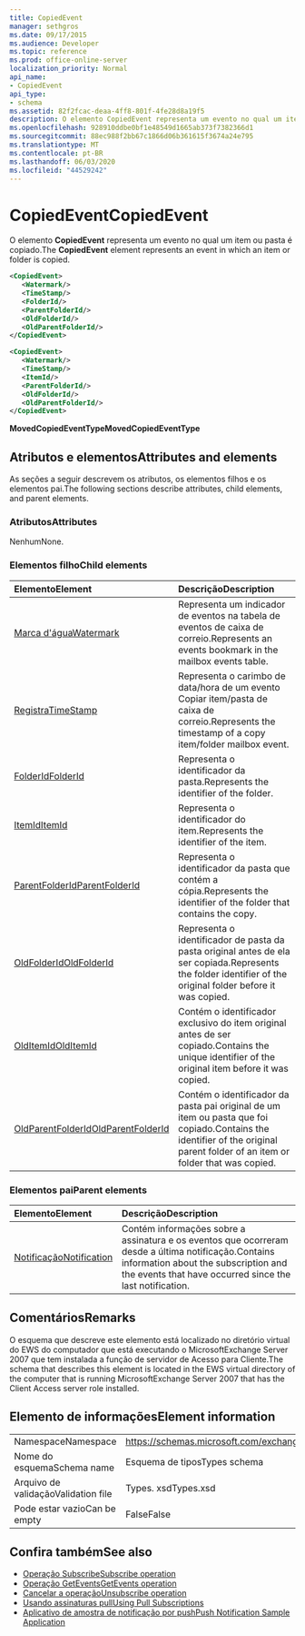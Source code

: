 ```yaml
---
title: CopiedEvent
manager: sethgros
ms.date: 09/17/2015
ms.audience: Developer
ms.topic: reference
ms.prod: office-online-server
localization_priority: Normal
api_name:
- CopiedEvent
api_type:
- schema
ms.assetid: 82f2fcac-deaa-4ff8-801f-4fe28d8a19f5
description: O elemento CopiedEvent representa um evento no qual um item ou pasta é copiado.
ms.openlocfilehash: 928910ddbe0bf1e48549d1665ab373f7382366d1
ms.sourcegitcommit: 88ec988f2bb67c1866d06b361615f3674a24e795
ms.translationtype: MT
ms.contentlocale: pt-BR
ms.lasthandoff: 06/03/2020
ms.locfileid: "44529242"
---
```

# <a name="copiedevent"></a><span data-ttu-id="76fff-103">CopiedEvent</span><span class="sxs-lookup"><span data-stu-id="76fff-103">CopiedEvent</span></span>

<span data-ttu-id="76fff-104">O elemento **CopiedEvent** representa um evento no qual um item ou pasta é copiado.</span><span class="sxs-lookup"><span data-stu-id="76fff-104">The **CopiedEvent** element represents an event in which an item or folder is copied.</span></span> 
  
```xml
<CopiedEvent>
   <Watermark/>
   <TimeStamp/>
   <FolderId/>
   <ParentFolderId/>
   <OldFolderId/>
   <OldParentFolderId/>
</CopiedEvent>
```

```xml
<CopiedEvent>
   <Watermark/>
   <TimeStamp/>
   <ItemId/>
   <ParentFolderId/>
   <OldFolderId/>
   <OldParentFolderId/>
</CopiedEvent>
```

<span data-ttu-id="76fff-105">**MovedCopiedEventType**</span><span class="sxs-lookup"><span data-stu-id="76fff-105">**MovedCopiedEventType**</span></span>

## <a name="attributes-and-elements"></a><span data-ttu-id="76fff-106">Atributos e elementos</span><span class="sxs-lookup"><span data-stu-id="76fff-106">Attributes and elements</span></span>

<span data-ttu-id="76fff-107">As seções a seguir descrevem os atributos, os elementos filhos e os elementos pai.</span><span class="sxs-lookup"><span data-stu-id="76fff-107">The following sections describe attributes, child elements, and parent elements.</span></span>
  
### <a name="attributes"></a><span data-ttu-id="76fff-108">Atributos</span><span class="sxs-lookup"><span data-stu-id="76fff-108">Attributes</span></span>

<span data-ttu-id="76fff-109">Nenhum</span><span class="sxs-lookup"><span data-stu-id="76fff-109">None.</span></span>
  
### <a name="child-elements"></a><span data-ttu-id="76fff-110">Elementos filho</span><span class="sxs-lookup"><span data-stu-id="76fff-110">Child elements</span></span>

|<span data-ttu-id="76fff-111">**Elemento**</span><span class="sxs-lookup"><span data-stu-id="76fff-111">**Element**</span></span>|<span data-ttu-id="76fff-112">**Descrição**</span><span class="sxs-lookup"><span data-stu-id="76fff-112">**Description**</span></span>|
|:-----|:-----|
|[<span data-ttu-id="76fff-113">Marca d'água</span><span class="sxs-lookup"><span data-stu-id="76fff-113">Watermark</span></span>](watermark.md) <br/> |<span data-ttu-id="76fff-114">Representa um indicador de eventos na tabela de eventos de caixa de correio.</span><span class="sxs-lookup"><span data-stu-id="76fff-114">Represents an events bookmark in the mailbox events table.</span></span>  <br/> |
|[<span data-ttu-id="76fff-115">Registra</span><span class="sxs-lookup"><span data-stu-id="76fff-115">TimeStamp</span></span>](timestamp.md) <br/> |<span data-ttu-id="76fff-116">Representa o carimbo de data/hora de um evento Copiar item/pasta de caixa de correio.</span><span class="sxs-lookup"><span data-stu-id="76fff-116">Represents the timestamp of a copy item/folder mailbox event.</span></span>  <br/> |
|[<span data-ttu-id="76fff-117">FolderId</span><span class="sxs-lookup"><span data-stu-id="76fff-117">FolderId</span></span>](folderid.md) <br/> |<span data-ttu-id="76fff-118">Representa o identificador da pasta.</span><span class="sxs-lookup"><span data-stu-id="76fff-118">Represents the identifier of the folder.</span></span>  <br/> |
|[<span data-ttu-id="76fff-119">ItemId</span><span class="sxs-lookup"><span data-stu-id="76fff-119">ItemId</span></span>](itemid.md) <br/> |<span data-ttu-id="76fff-120">Representa o identificador do item.</span><span class="sxs-lookup"><span data-stu-id="76fff-120">Represents the identifier of the item.</span></span>  <br/> |
|[<span data-ttu-id="76fff-121">ParentFolderId</span><span class="sxs-lookup"><span data-stu-id="76fff-121">ParentFolderId</span></span>](parentfolderid.md) <br/> |<span data-ttu-id="76fff-122">Representa o identificador da pasta que contém a cópia.</span><span class="sxs-lookup"><span data-stu-id="76fff-122">Represents the identifier of the folder that contains the copy.</span></span>  <br/> |
|[<span data-ttu-id="76fff-123">OldFolderId</span><span class="sxs-lookup"><span data-stu-id="76fff-123">OldFolderId</span></span>](oldfolderid.md) <br/> |<span data-ttu-id="76fff-124">Representa o identificador de pasta da pasta original antes de ela ser copiada.</span><span class="sxs-lookup"><span data-stu-id="76fff-124">Represents the folder identifier of the original folder before it was copied.</span></span>  <br/> |
|[<span data-ttu-id="76fff-125">OldItemId</span><span class="sxs-lookup"><span data-stu-id="76fff-125">OldItemId</span></span>](olditemid.md) <br/> |<span data-ttu-id="76fff-126">Contém o identificador exclusivo do item original antes de ser copiado.</span><span class="sxs-lookup"><span data-stu-id="76fff-126">Contains the unique identifier of the original item before it was copied.</span></span>  <br/> |
|[<span data-ttu-id="76fff-127">OldParentFolderId</span><span class="sxs-lookup"><span data-stu-id="76fff-127">OldParentFolderId</span></span>](oldparentfolderid.md) <br/> |<span data-ttu-id="76fff-128">Contém o identificador da pasta pai original de um item ou pasta que foi copiado.</span><span class="sxs-lookup"><span data-stu-id="76fff-128">Contains the identifier of the original parent folder of an item or folder that was copied.</span></span>  <br/> |
   
### <a name="parent-elements"></a><span data-ttu-id="76fff-129">Elementos pai</span><span class="sxs-lookup"><span data-stu-id="76fff-129">Parent elements</span></span>

|<span data-ttu-id="76fff-130">**Elemento**</span><span class="sxs-lookup"><span data-stu-id="76fff-130">**Element**</span></span>|<span data-ttu-id="76fff-131">**Descrição**</span><span class="sxs-lookup"><span data-stu-id="76fff-131">**Description**</span></span>|
|:-----|:-----|
|[<span data-ttu-id="76fff-132">Notificação</span><span class="sxs-lookup"><span data-stu-id="76fff-132">Notification</span></span>](notification-ex15websvcsotherref.md) <br/> |<span data-ttu-id="76fff-133">Contém informações sobre a assinatura e os eventos que ocorreram desde a última notificação.</span><span class="sxs-lookup"><span data-stu-id="76fff-133">Contains information about the subscription and the events that have occurred since the last notification.</span></span>  <br/> |
   
## <a name="remarks"></a><span data-ttu-id="76fff-134">Comentários</span><span class="sxs-lookup"><span data-stu-id="76fff-134">Remarks</span></span>

<span data-ttu-id="76fff-135">O esquema que descreve este elemento está localizado no diretório virtual do EWS do computador que está executando o MicrosoftExchange Server 2007 que tem instalada a função de servidor de Acesso para Cliente.</span><span class="sxs-lookup"><span data-stu-id="76fff-135">The schema that describes this element is located in the EWS virtual directory of the computer that is running MicrosoftExchange Server 2007 that has the Client Access server role installed.</span></span>
  
## <a name="element-information"></a><span data-ttu-id="76fff-136">Elemento de informações</span><span class="sxs-lookup"><span data-stu-id="76fff-136">Element information</span></span>

|||
|:-----|:-----|
|<span data-ttu-id="76fff-137">Namespace</span><span class="sxs-lookup"><span data-stu-id="76fff-137">Namespace</span></span>  <br/> |https://schemas.microsoft.com/exchange/services/2006/types  <br/> |
|<span data-ttu-id="76fff-138">Nome do esquema</span><span class="sxs-lookup"><span data-stu-id="76fff-138">Schema name</span></span>  <br/> |<span data-ttu-id="76fff-139">Esquema de tipos</span><span class="sxs-lookup"><span data-stu-id="76fff-139">Types schema</span></span>  <br/> |
|<span data-ttu-id="76fff-140">Arquivo de validação</span><span class="sxs-lookup"><span data-stu-id="76fff-140">Validation file</span></span>  <br/> |<span data-ttu-id="76fff-141">Types. xsd</span><span class="sxs-lookup"><span data-stu-id="76fff-141">Types.xsd</span></span>  <br/> |
|<span data-ttu-id="76fff-142">Pode estar vazio</span><span class="sxs-lookup"><span data-stu-id="76fff-142">Can be empty</span></span>  <br/> |<span data-ttu-id="76fff-143">False</span><span class="sxs-lookup"><span data-stu-id="76fff-143">False</span></span>  <br/> |
   
## <a name="see-also"></a><span data-ttu-id="76fff-144">Confira também</span><span class="sxs-lookup"><span data-stu-id="76fff-144">See also</span></span>

- [<span data-ttu-id="76fff-145">Operação Subscribe</span><span class="sxs-lookup"><span data-stu-id="76fff-145">Subscribe operation</span></span>](subscribe-operation.md) 
- [<span data-ttu-id="76fff-146">Operação GetEvents</span><span class="sxs-lookup"><span data-stu-id="76fff-146">GetEvents operation</span></span>](getevents-operation.md) 
- [<span data-ttu-id="76fff-147">Cancelar a operação</span><span class="sxs-lookup"><span data-stu-id="76fff-147">Unsubscribe operation</span></span>](unsubscribe-operation.md)
- [<span data-ttu-id="76fff-148">Usando assinaturas pull</span><span class="sxs-lookup"><span data-stu-id="76fff-148">Using Pull Subscriptions</span></span>](https://msdn.microsoft.com/library/f956bc0e-2b25-4613-966b-54c65456897c%28Office.15%29.aspx) 
- [<span data-ttu-id="76fff-149">Aplicativo de amostra de notificação por push</span><span class="sxs-lookup"><span data-stu-id="76fff-149">Push Notification Sample Application</span></span>](https://msdn.microsoft.com/library/db1f8523-fa44-483f-bdb6-ab5939b52eee%28Office.15%29.aspx)

